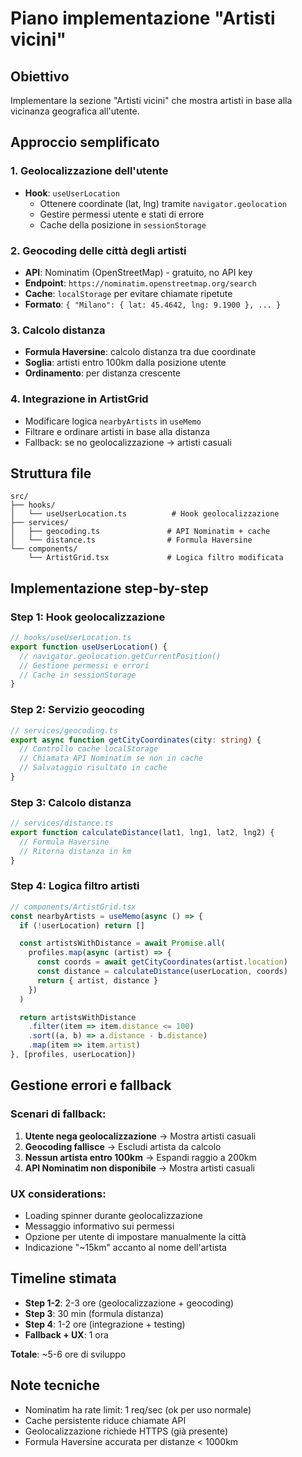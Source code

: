 # Piano implementazione "Artisti vicini"

## Obiettivo
Implementare la sezione "Artisti vicini" che mostra artisti in base alla vicinanza geografica all'utente.

## Approccio semplificato

### 1. Geolocalizzazione dell'utente
- **Hook**: `useUserLocation`
  - Ottenere coordinate (lat, lng) tramite `navigator.geolocation`
  - Gestire permessi utente e stati di errore
  - Cache della posizione in `sessionStorage`

### 2. Geocoding delle città degli artisti
- **API**: Nominatim (OpenStreetMap) - gratuito, no API key
- **Endpoint**: `https://nominatim.openstreetmap.org/search`
- **Cache**: `localStorage` per evitare chiamate ripetute
- **Formato**: `{ "Milano": { lat: 45.4642, lng: 9.1900 }, ... }`

### 3. Calcolo distanza
- **Formula Haversine**: calcolo distanza tra due coordinate
- **Soglia**: artisti entro 100km dalla posizione utente
- **Ordinamento**: per distanza crescente

### 4. Integrazione in ArtistGrid
- Modificare logica `nearbyArtists` in `useMemo`
- Filtrare e ordinare artisti in base alla distanza
- Fallback: se no geolocalizzazione → artisti casuali

## Struttura file

```
src/
├── hooks/
│   └── useUserLocation.ts          # Hook geolocalizzazione
├── services/
│   ├── geocoding.ts               # API Nominatim + cache
│   └── distance.ts                # Formula Haversine
└── components/
    └── ArtistGrid.tsx             # Logica filtro modificata
```

## Implementazione step-by-step

### Step 1: Hook geolocalizzazione
```typescript
// hooks/useUserLocation.ts
export function useUserLocation() {
  // navigator.geolocation.getCurrentPosition()
  // Gestione permessi e errori
  // Cache in sessionStorage
}
```

### Step 2: Servizio geocoding
```typescript
// services/geocoding.ts
export async function getCityCoordinates(city: string) {
  // Controllo cache localStorage
  // Chiamata API Nominatim se non in cache
  // Salvataggio risultato in cache
}
```

### Step 3: Calcolo distanza
```typescript
// services/distance.ts
export function calculateDistance(lat1, lng1, lat2, lng2) {
  // Formula Haversine
  // Ritorna distanza in km
}
```

### Step 4: Logica filtro artisti
```typescript
// components/ArtistGrid.tsx
const nearbyArtists = useMemo(async () => {
  if (!userLocation) return []

  const artistsWithDistance = await Promise.all(
    profiles.map(async (artist) => {
      const coords = await getCityCoordinates(artist.location)
      const distance = calculateDistance(userLocation, coords)
      return { artist, distance }
    })
  )

  return artistsWithDistance
    .filter(item => item.distance <= 100)
    .sort((a, b) => a.distance - b.distance)
    .map(item => item.artist)
}, [profiles, userLocation])
```

## Gestione errori e fallback

### Scenari di fallback:
1. **Utente nega geolocalizzazione** → Mostra artisti casuali
2. **Geocoding fallisce** → Escludi artista da calcolo
3. **Nessun artista entro 100km** → Espandi raggio a 200km
4. **API Nominatim non disponibile** → Mostra artisti casuali

### UX considerations:
- Loading spinner durante geolocalizzazione
- Messaggio informativo sui permessi
- Opzione per utente di impostare manualmente la città
- Indicazione "~15km" accanto al nome dell'artista

## Timeline stimata
- **Step 1-2**: 2-3 ore (geolocalizzazione + geocoding)
- **Step 3**: 30 min (formula distanza)
- **Step 4**: 1-2 ore (integrazione + testing)
- **Fallback + UX**: 1 ora

**Totale**: ~5-6 ore di sviluppo

## Note tecniche
- Nominatim ha rate limit: 1 req/sec (ok per uso normale)
- Cache persistente riduce chiamate API
- Geolocalizzazione richiede HTTPS (già presente)
- Formula Haversine accurata per distanze < 1000km